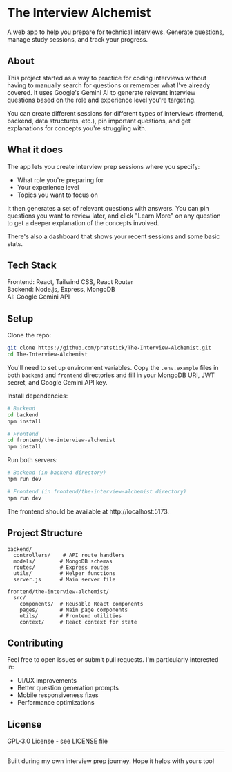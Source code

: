 # The Interview Alchemist

A web app to help you prepare for technical interviews. Generate questions, manage study sessions, and track your progress.

## About

This project started as a way to practice for coding interviews without having to manually search for questions or remember what I've already covered. It uses Google's Gemini AI to generate relevant interview questions based on the role and experience level you're targeting.

You can create different sessions for different types of interviews (frontend, backend, data structures, etc.), pin important questions, and get explanations for concepts you're struggling with.

## What it does

The app lets you create interview prep sessions where you specify:
- What role you're preparing for
- Your experience level  
- Topics you want to focus on

It then generates a set of relevant questions with answers. You can pin questions you want to review later, and click "Learn More" on any question to get a deeper explanation of the concepts involved.

There's also a dashboard that shows your recent sessions and some basic stats.

## Tech Stack

Frontend: React, Tailwind CSS, React Router  
Backend: Node.js, Express, MongoDB  
AI: Google Gemini API

## Setup

Clone the repo:
```bash
git clone https://github.com/pratstick/The-Interview-Alchemist.git
cd The-Interview-Alchemist
```

You'll need to set up environment variables. Copy the `.env.example` files in both `backend` and `frontend` directories and fill in your MongoDB URI, JWT secret, and Google Gemini API key.

Install dependencies:
```bash
# Backend
cd backend
npm install

# Frontend
cd frontend/the-interview-alchemist
npm install
```

Run both servers:
```bash
# Backend (in backend directory)
npm run dev

# Frontend (in frontend/the-interview-alchemist directory)  
npm run dev
```

The frontend should be available at http://localhost:5173.

## Project Structure

```
backend/
  controllers/    # API route handlers
  models/        # MongoDB schemas  
  routes/        # Express routes
  utils/         # Helper functions
  server.js      # Main server file

frontend/the-interview-alchemist/
  src/
    components/  # Reusable React components
    pages/       # Main page components
    utils/       # Frontend utilities
    context/     # React context for state
```

## Contributing

Feel free to open issues or submit pull requests. I'm particularly interested in:
- UI/UX improvements
- Better question generation prompts  
- Mobile responsiveness fixes
- Performance optimizations

## License

GPL-3.0 License - see LICENSE file

---

Built during my own interview prep journey. Hope it helps with yours too!
